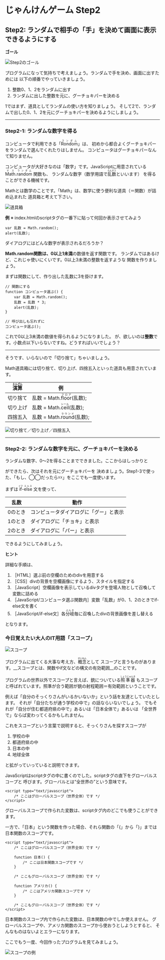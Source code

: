 じゃんけんゲーム Step2
=========================

## Step2: ランダムで相手の「手」を決めて画面に表示できるようにする

**ゴール**

![Step2のゴール](https://github.com/TechZemi/Janken/blob/master/README/Step2.png?raw=true)


プログラムになって気持ちで考えましょう。ランダムで手を決め、画面に出すためには
以下の順番でやっていきましょう。

1. 整数0、1、2をランダムに出す
2. ランダムに出した整数を元に、グーチョキパーを決める

1ではまず、道具としてランダムの使い方を知りましょう。
そして2で、ランダムで出した0、1、2を元にグーチョキパーを決めるようにしましょう。

---

### Step2-1: ランダムな数字を得る

コンピュータで利用できる「<ruby><rb>Rondom</rb><rt>ランダム</rt></ruby>」は、
初めから都合よくグーチョキパーをランダムで選んでくれたりはしません。
コンピュータはグーチョキパーなんて知りません。

コンピュータが大好きなのは「数字」です。JavaScriptに用意されている
<ruby><rb>Math</rb><rt>マス</rt></ruby>.<ruby><rb>random</rb><rt>ランダム</rt></ruby>
関数も、
ランダムな数字（数学用語で<ruby><rb>乱数</rb><rt>らんすう</rt></ruby>といいます）
を得ることができる機械です。

Mathとは数学のことです。「Math」は、数学に使う便利な道具（＝関数）が詰め込まれた
道具箱と考えて下さい。

![道具箱](https://github.com/TechZemi/Janken/blob/master/README/toolkit.png?raw=true)


**例**
※ index.htmlのscriptタグの一番下に貼って何回か表示させてみよう

```
var 乱数 = Math.random();
alert(乱数);
```

ダイアログにはどんな数字が表示されるだろうか？

**Math.random関数は、0以上1未満**の数値を返す関数です。
ランダムではあるけど、これじゃ使いにくいです。0以上3未満の整数を返すような
関数を作りましょう。

まずは関数にして、作り出した乱数に3を掛けます。

```
// 関数にする
function コンピュータ選ぶ() {
    var 乱数 = Math.random();
    乱数 = 乱数 * 3;
    alert(乱数);
}

// 呼び出しも忘れずに
コンピュータ選ぶ();
```

これで0以上3未満の数値を得られるようになりました。
が、欲しいのは**整数**です。小数点以下いらないですね。どうすればいいでしょう？


---

そうです、いらないので「切り捨て」ちゃいましょう。

Math道具箱には切り捨て、切り上げ、四捨五入といった道具も用意されています。

| <ruby><rb>演算</rb><rt>えんざん</rt></ruby> | 例 |
|:--------:|------------|
| 切り捨て | 乱数 = Math.<ruby><rb>floor</rb><rt>フロア</rt></ruby>(乱数); |
| 切り上げ | 乱数 = Math.<ruby><rb>ceil</rb><rt>シール</rt></ruby>(乱数);  |
| 四捨五入 | 乱数 = Math.<ruby><rb>round</rb><rt>ラウンド</rt></ruby>(乱数); |


![切り捨て／切り上げ／四捨五入](https://github.com/TechZemi/Janken/blob/master/README/round.png?raw=true)

---

### Step2-2: ランダムな数字を元に、グーチョキパーを決める


ランダムな数字、0〜2を得ることまでできました。ここからはしっかりと

ができたら、次はそれを元にグーチョキパーを
決めましょう。Step1-3で使った、「もし、◯◯だったら☓☓」をここでも一度使います。

まずは <ruby><rb>if</rb><rt>イフ</rt></ruby>-<ruby><rb>else</rb><rt>エルス</rt></ruby>
文を使って、

| 乱数 | 動作 |
|:--------:|------------|
| 0のとき | コンピュータダイアログに「グー」と表示 |
| 1のとき | ダイアログに「チョキ」と表示 |
| 2のとき | ダイアログに「パー」と表示 |

できるようにしてみましょう。

**ヒント** 

詳細な手順は、

1. ［HTML］選ぶ前の空欄のためのdivを用意する
2. ［CSS］divの背景を空欄画像にするよう、スタイルを指定する
3. ［JavaScript］空欄画像を表示しているdivタグを登場人物として召喚して変数に詰める
4. ［JavaScript/コンピュータ選ぶ関数内］変数「乱数」が0、1、2のときでif-else文を書く
5. ［JavaScript/if-else文］各<ruby><rb>分岐</rb><rt>ぶんき</rt></ruby>毎に召喚したdivの背景画像を差し替える

となります。

### 今日覚えたい大人のIT用語「スコープ」

![スコープ](https://github.com/TechZemi/Janken/blob/master/README/scope.png?raw=true)

プログラムに出てくる大事な考え方、<ruby><rb>概念</rb><rt>がいねん</rt></ruby>として
スコープと言うものがあります。__スコープとは、関数やif文などの構文の有効範囲__のことです。



プログラムの世界以外でスコープと言えば、銃についている<ruby><rb>照準器</rb><rt>しょうじゅんき</rt></ruby>
もスコープと呼ばれています。照準が合う範囲が銃の射程範囲＝有効範囲ということです。

例えば「自分のそっくりさんがいるかいないか」という話を友達としていたとします。 
それが「自分たちが通う学校の中で」の話ならいないでしょう。 
でもそれが「自分が住む都道府県の中で」あるいは「日本全体で」あるいは
「全世界で」ならば変わってくるかもしれません。

これをスコープという言葉で説明すると、そっくりさんを探すスコープが

1. 学校の中
2. 都道府県の中
3. 日本の中
4. 地球全体

と拡がっていっていると説明できます。

JavaScriptはscriptタグの中に書くのでした。scriptタグの直下をグローバルスコープと
呼びます。グローバルとは“全世界の”という意味です。

```
<script type="text/javascript">
    /* ここはグローバルスコープ（世界全体）です */
</script>
```

グローバルスコープで作られた変数は、scriptタグ内のどこでも使うことができます。

一方で、「日本」という関数を作った場合、それら関数の「{」から「}」までは
日本関数のスコープです。

```
<script type="text/javascript">
    /* ここはグローバルスコープ（世界全体）です */
    
    function 日本() {
        /* ここは日本関数スコープです */
    }
    
    /* ここもグローバルスコープ（世界全体）です */
    
    function アメリカ() {
        /* ここはアメリカ関数スコープです */
    }
    
    /* ここもグローバルスコープ（世界全体）です */
</script>
```

日本関数のスコープ内で作られた変数は、日本関数の中でしか使えません。
グローバルスコープや、アメリカ関数のスコープから使おうとしようとすると、
そんなものはないよとエラーになります。

ここでもう一度、今回作ったプログラムを見てみましょう。

![スコープの例](https://github.com/TechZemi/Janken/blob/master/README/scope-example.png?raw=true)
